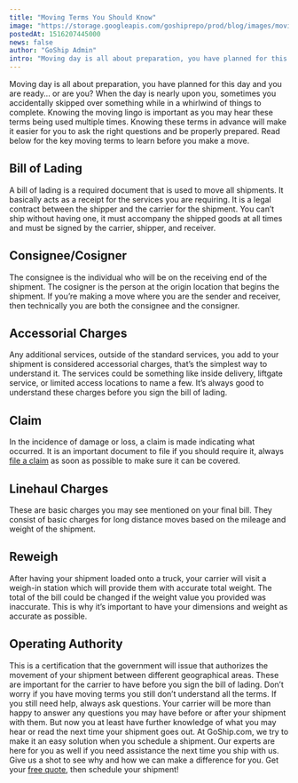 ```yaml
---
title: "Moving Terms You Should Know"
image: "https://storage.googleapis.com/goshiprepo/prod/blog/images/moving-terms-you-should-know.jpg"
postedAt: 1516207445000
news: false
author: "GoShip Admin"
intro: "Moving day is all about preparation, you have planned for this day and you are ready… or are you? When the day is nearly upon you, sometimes you accidentally skipped over something while in a whirlwind of things to complete. Knowing the moving lingo is important as you may hear these terms being used multiple times. Knowing these terms in advance will make it easier for you to ask the right questions and be properly prepared. Read below for the key moving terms to learn before you make a move. \n\nBill of Lad"
---
```

Moving day is all about preparation, you have planned for this day and you are ready… or are you? When the day is nearly upon you, sometimes you accidentally skipped over something while in a whirlwind of things to complete. Knowing the moving lingo is important as you may hear these terms being used multiple times. Knowing these terms in advance will make it easier for you to ask the right questions and be properly prepared. Read below for the key moving terms to learn before you make a move.

Bill of Lading
--------------

A bill of lading is a required document that is used to move all shipments. It basically acts as a receipt for the services you are requiring. It is a legal contract between the shipper and the carrier for the shipment. You can’t ship without having one, it must accompany the shipped goods at all times and must be signed by the carrier, shipper, and receiver.

Consignee/Cosigner
------------------

The consignee is the individual who will be on the receiving end of the shipment. The cosigner is the person at the origin location that begins the shipment. If you’re making a move where you are the sender and receiver, then technically you are both the consignee and the consigner.

Accessorial Charges
-------------------

Any additional services, outside of the standard services, you add to your shipment is considered accessorial charges, that’s the simplest way to understand it. The services could be something like inside delivery, liftgate service, or limited access locations to name a few. It’s always good to understand these charges before you sign the bill of lading.

Claim
-----

In the incidence of damage or loss, a claim is made indicating what occurred. It is an important document to file if you should require it, always [file a claim](https://www.goship.com/blog/freight-damage-how-to-file-a-freight-claim/) as soon as possible to make sure it can be covered.

Linehaul Charges
----------------

These are basic charges you may see mentioned on your final bill. They consist of basic charges for long distance moves based on the mileage and weight of the shipment.

Reweigh
-------

After having your shipment loaded onto a truck, your carrier will visit a weigh-in station which will provide them with accurate total weight. The total of the bill could be changed if the weight value you provided was inaccurate. This is why it’s important to have your dimensions and weight as accurate as possible.

Operating Authority
-------------------

This is a certification that the government will issue that authorizes the movement of your shipment between different geographical areas. These are important for the carrier to have before you sign the bill of lading. Don’t worry if you have moving terms you still don’t understand all the terms. If you still need help, always ask questions. Your carrier will be more than happy to answer any questions you may have before or after your shipment with them. But now you at least have further knowledge of what you may hear or read the next time your shipment goes out. At GoShip.com, we try to make it an easy solution when you schedule a shipment. Our experts are here for you as well if you need assistance the next time you ship with us. Give us a shot to see why and how we can make a difference for you. Get your [free quote](https://uat.app.goship.com/#/wizard), then schedule your shipment!
